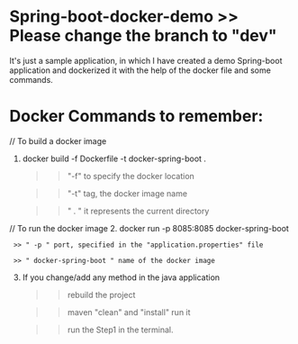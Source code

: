 # Spring-boot-docker-demo >> Please change the branch to "dev"
It's just a sample application, in which I have created a demo Spring-boot application and dockerized it with the help of the docker file and some commands.

# Docker Commands to remember:

// To build a docker image
1. docker build -f Dockerfile -t docker-spring-boot .

    >> "-f" to specify the docker location
    
    >> "-t" tag, the docker image name
    
    >> " . " it represents the current directory

// To run the docker image
2. docker run -p 8085:8085 docker-spring-boot

     >> " -p " port, specified in the "application.properties" file
    
     >> " docker-spring-boot " name of the docker image

3. If you change/add any method in the java application 

    >> rebuild the project

    >> maven "clean" and "install" run it

    >> run the Step1 in the terminal.
   

